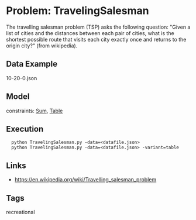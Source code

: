 # Problem: TravelingSalesman

The travelling salesman problem (TSP) asks the following question: "Given a list of cities and the distances between each pair of cities,
what is the shortest possible route that visits each city exactly once and returns to the origin city?" (from wikipedia).

## Data Example
  10-20-0.json

## Model
  constraints: [Sum](https://pycsp.org/documentation/constraints/Sum), [Table](https://pycsp.org/documentation/constraints/Table)

## Execution
```
  python TravelingSalesman.py -data=<datafile.json>
  python TravelingSalesman.py -data=<datafile.json> -variant=table
```

## Links
  - https://en.wikipedia.org/wiki/Travelling_salesman_problem

## Tags
  recreational
